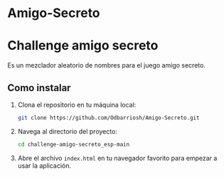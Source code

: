 # Amigo-Secreto

<h1>Challenge amigo secreto</h1>

Es un mezclador aleatorio de nombres para el juego amigo secreto. 

<h2>Como instalar</h2>

1. Clona el repositorio en tu máquina local:
    ```bash
    git clone https://github.com/Odbarriosh/Amigo-Secreto.git
    ```

2. Navega al directorio del proyecto:
    ```bash
    cd challenge-amigo-secreto_esp-main
    ```

3. Abre el archivo `index.html` en tu navegador favorito para empezar a usar la aplicación.
